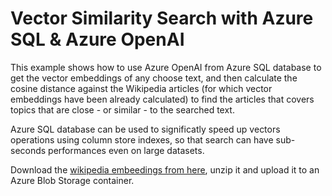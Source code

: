 # Vector Similarity Search with Azure SQL & Azure OpenAI

This example shows how to use Azure OpenAI from Azure SQL database to get the vector embeddings of any choose text, and then calculate the cosine distance against the Wikipedia articles (for which vector embeddings have been already calculated) to find the articles that covers topics that are close - or similar - to the searched text.

Azure SQL database can be used to significatly speed up vectors operations using column store indexes, so that search can have sub-seconds performances even on large datasets.

Download the [wikipedia embeedings from here](https://cdn.openai.com/API/examples/data/vector_database_wikipedia_articles_embedded.zip), unzip it and upload it to an Azure Blob Storage container.

